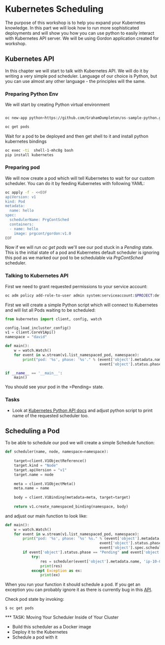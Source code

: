 # Kubernetes Scheduling #


The purpose of this workshop is to help you expand your Kubernetes
knowledge. In this part we will look how to run more sophisticated
deployments and will show you how you can use python to easily interact
with Kubernetes API server. We will be using Gordon application created
for workshop.

## Kubernetes API

In this chapter we will start to talk with Kubernetes API. We will do it by writing a very simple pod scheduler.
Language of our choice is Python, but you can use almost any other language - the principles will the same.

### Preparing Python Env

We will start by creating Python virtual environment

``` bash

oc new-app python~https://github.com/GrahamDumpleton/os-sample-python.git --name shell

oc get pods
```

Wait for a pod to be deployed and then get shell to it and install python kubernetes bindings
``` bash
oc exec -ti  shell-1-mhc8g bash
pip install kubernetes
```

### Preparing pod

We will now create a pod which will tell Kubernetes to wait for our custom scheduler.
You can do it by feeding Kubernetes with following YAML:

``` bash
oc apply -f - <<EOF
apiVersion: v1
kind: Pod
metadata:
  name: hello
spec:
  schedulerName: PrgContSched
  containers:
  - name: hello
    image: prgcont/gordon:v1.0
EOF
```

Now if we will run *oc get pods* we'll see our pod stuck in a *Pending* state.
This is the initial state of a pod and Kubernetes default scheduler is ignoring this pod as we marked our pod to be schedulable via *PrgContSched* scheduler.

### Talking to Kubernetes API

First we need to grant requested permissions to your service account:

``` bash
oc adm policy add-role-to-user admin system:serviceaccount:$PROJECT:default
```

First we will create a simple Python script which will connect to Kubernetes and will list all Pods waiting to be scheduled:

``` python
from kubernetes import client, config, watch

config.load_incluster_config()
v1 = client.CoreV1Api()
namespace = "david"

def main():
    w = watch.Watch()
    for event in w.stream(v1.list_namespaced_pod, namespace):
        print("pod: '%s', phase: '%s'." % (event['object'].metadata.name,
                                           event['object'].status.phase))

if __name__ == '__main__':
    main()
```

You should see your pod in the =Pending= state.

### Tasks

- Look at [Kubernetes Python API docs](https://github.com/kubernetes-client/python/blob/master/kubernetes/docs/V1Pod.md) and adjust python script to print name of the requested scheduler too.

## Scheduling a Pod

To be able to schedule our pod we will create a simple Schedule function:

``` python
def scheduler(name, node, namespace=namespace):
        
    target=client.V1ObjectReference()
    target.kind = "Node"
    target.apiVersion = "v1"
    target.name = node
    
    meta = client.V1ObjectMeta()
    meta.name = name
    
    body = client.V1Binding(metadata=meta, target=target)
    
    return v1.create_namespaced_binding(namespace, body)
```

and adjust our main function to look like:

``` python
def main():
    w = watch.Watch()
    for event in w.stream(v1.list_namespaced_pod, namespace):
        print("pod: '%s', phase: '%s' %s." % (event['object'].metadata.name,
                                           event['object'].status.phase,
                                           event['object'].spec.scheduler_name))
        if event['object'].status.phase == "Pending" and event['object'].spec.scheduler_name == "PrgContSched":
            try:
                res = scheduler(event['object'].metadata.name, 'ip-10-0-131-66.eu-central-1.compute.internal')
                print(res)
            except Exception as ex:
                print(ex)
```

When you run your function it should schedule a pod. If you get an exception you can probably ignore it as there is currently bug in this [API](https://github.com/kubernetes-client/gen/issues/52).

Check pod state by invoking:

``` bassh
$ oc get pods
``` 

*** TASK: Moving Your Scheduler Inside of Your Cluster
- Build this scheduler as a Docker image
- Deploy it to the Kubernetes
- Schedule a pod with it
